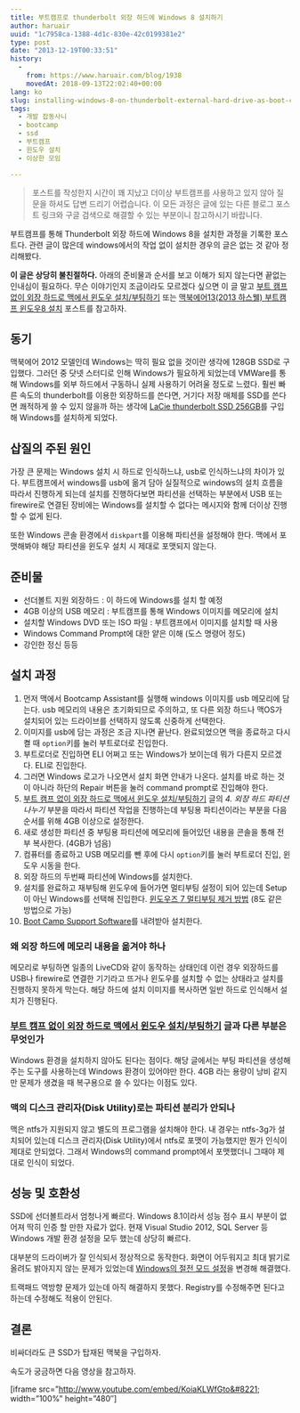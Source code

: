 ```yaml
---
title: 부트캠프로 thunderbolt 외장 하드에 Windows 8 설치하기
author: haruair
uuid: "1c7958ca-1388-4d1c-830e-42c0199381e2"
type: post
date: "2013-12-19T00:33:51"
history:
  - 
    from: https://www.haruair.com/blog/1938
    movedAt: 2018-09-13T22:02:40+00:00
lang: ko
slug: installing-windows-8-on-thunderbolt-external-hard-drive-as-boot-camp
tags:
  - 개발 잡동사니
  - bootcamp
  - ssd
  - 부트캠프
  - 윈도우 설치
  - 이상한 모임

---
```

> 포스트를 작성한지 시간이 꽤 지났고 더이상 부트캠프를 사용하고 있지 않아 질문을 하셔도 답변 드리기 어렵습니다. 이 모든 과정은 글에 있는 다른 블로그 포스트 링크와 구글 검색으로 해결할 수 있는 부분이니 참고하시기 바랍니다.

부트캠프를 통해 Thunderbolt 외장 하드에 Windows 8을 설치한 과정을 기록한 포스트다. 관련 글이 많은데 windows에서의 작업 없이 설치한 경우의 글은 없는 것 같아 정리해봤다.

**이 글은 상당히 불친절하다.** 아래의 준비물과 순서를 보고 이해가 되지 않는다면 끝없는 인내심이 필요하다. 무슨 이야기인지 조금이라도 모르겠다 싶으면 이 글 말고 [부트 캠프 없이 외장 하드로 맥에서 윈도우 설치/부팅하기][1] 또는 [맥북에어13(2013 하스웰) 부트캠프 윈도우8 설치][2] 포스트를 참고하자.

## 동기

맥북에어 2012 모델인데 Windows는 딱히 필요 없을 것이란 생각에 128GB SSD로 구입했다. 그러던 중 닷넷 스터디로 인해 Windows가 필요하게 되었는데 VMWare를 통해 Windows를 외부 하드에서 구동하니 실제 사용하기 어려울 정도로 느렸다. 훨씬 빠른 속도의 thunderbolt를 이용한 외장하드를 쓴다면, 거기다 저장 매체를 SSD를 쓴다면 쾌적하게 쓸 수 있지 않을까 하는 생각에 [LaCie thunderbolt SSD 256GB][3]를 구입해 Windows를 설치하게 되었다.

<!--more-->

## 삽질의 주된 원인

가장 큰 문제는 Windows 설치 시 하드로 인식하느냐, usb로 인식하느냐의 차이가 있다. 부트캠프에서 windows를 usb에 옮겨 담아 실질적으로 windows의 설치 흐름을 따라서 진행하게 되는데 설치를 진행하다보면 파티션을 선택하는 부분에서 USB 또는 firewire로 연결된 장비에는 Windows를 설치할 수 없다는 메시지와 함께 더이상 진행할 수 없게 된다.

또한 Windows 콘솔 환경에서 `diskpart`를 이용해 파티션을 설정해야 한다. 맥에서 포맷해봐야 해당 파티션을 윈도우 설치 시 제대로 포맷되지 않는다.

## 준비물

  * 선더볼트 지원 외장하드 : 이 하드에 Windows를 설치 할 예정
  * 4GB 이상의 USB 메모리 : 부트캠프를 통해 Windows 이미지를 메모리에 설치
  * 설치할 Windows DVD 또는 ISO 파일 : 부트캠프에서 이미지를 설치할 때 사용
  * Windows Command Prompt에 대한 얕은 이해 (도스 명령어 정도)
  * 강인한 정신 등등

## 설치 과정

  1. 먼저 맥에서 Bootcamp Assistant를 실행해 windows 이미지를 usb 메모리에 담는다. usb 메모리의 내용은 초기화되므로 주의하고, 또 다른 외장 하드나 맥OS가 설치되어 있는 드라이브를 선택하지 않도록 신중하게 선택한다.
  2. 이미지를 usb에 담는 과정은 조금 지나면 끝난다. 완료되었으면 맥을 종료하고 다시 켤 때 `option`키를 눌러 부트로더로 진입한다.
  3. 부트로더로 진입하면 ELI 어쩌고 또는 Windows가 보이는데 뭐가 다른지 모르겠다. ELI로 진입한다.
  4. 그러면 Windows 로고가 나오면서 설치 화면 안내가 나온다. 설치를 바로 하는 것이 아니라 하단의 Repair 버튼을 눌러 command prompt로 진입해야 한다.
  5. [부트 캠프 없이 외장 하드로 맥에서 윈도우 설치/부팅하기][1] 글의 _4. 외장 하드 파티션 나누기_ 부분을 따라서 파티션 작업을 진행하는데 부팅용 파티션이라는 부분을 다음 순서를 위해 4GB 이상으로 설정한다.
  6. 새로 생성한 파티션 중 부팅용 파티션에 메모리에 들어있던 내용을 콘솔을 통해 전부 복사한다. (4GB가 넘음)
  7. 컴퓨터를 종료하고 USB 메모리를 뺀 후에 다시 `option`키를 눌러 부트로더 진입, 윈도우 시동을 한다.
  8. 외장 하드의 두번째 파티션에 Windows를 설치한다.
  9. 설치를 완료하고 재부팅해 윈도우에 들어가면 멀티부팅 설정이 되어 있는데 Setup이 아닌 Windows를 선택해 진입한다. [윈도우즈 7 멀티부팅 제거 방법][4] (8도 같은 방법으로 가능)
 10. [Boot Camp Support Software][5]를 내려받아 설치한다.

### 왜 외장 하드에 메모리 내용을 옮겨야 하나

메모리로 부팅하면 일종의 LiveCD와 같이 동작하는 상태인데 이런 경우 외장하드를 USB나 firewire로 연결한 기기라고 뜨거나 윈도우를 설치할 수 없는 상태라고 설치를 진행하지 못하게 막는다. 해당 하드에 설치 이미지를 복사하면 일반 하드로 인식해서 설치가 진행된다.

### [부트 캠프 없이 외장 하드로 맥에서 윈도우 설치/부팅하기][1] 글과 다른 부분은 무엇인가

Windows 환경을 설치하지 않아도 된다는 점이다. 해당 글에서는 부팅 파티션을 생성해주는 도구를 사용하는데 Windows 환경이 있어야만 한다. 4GB 라는 용량이 낭비 같지만 문제가 생겼을 때 복구용으로 쓸 수 있다는 이점도 있다.

### 맥의 디스크 관리자(Disk Utility)로는 파티션 분리가 안되나

맥은 ntfs가 지원되지 않고 별도의 프로그램을 설치해야 한다. 내 경우는 ntfs-3g가 설치되어 있는데 디스크 관리자(Disk Utility)에서 ntfs로 포맷이 가능했지만 뭔가 인식이 제대로 안되었다. 그래서 Windows의 command prompt에서 포맷했더니 그때야 제대로 인식이 되었다.

## 성능 및 호환성

SSD에 선더볼트라서 엄청나게 빠르다. Windows 8.1이라서 성능 점수 표시 부분이 없어져 딱히 인증 할 만한 자료가 없다. 현재 Visual Studio 2012, SQL Server 등 Windows 개발 환경 설정을 모두 했는데 상당히 빠르다.

대부분의 드라이버가 잘 인식되서 정상적으로 동작한다. 화면이 어두워지고 최대 밝기로 올려도 밝아지지 않는 문제가 있었는데 [Windows의 절전 모드 설정][6]을 변경해 해결했다.

트랙패드 역방향 문제가 있는데 아직 해결하지 못했다. Registry를 수정해주면 된다고 하는데 수정해도 적용이 안된다.

## 결론

비싸더라도 큰 SSD가 탑재된 맥북을 구입하자.

속도가 궁금하면 다음 영상을 참고하자.

[iframe src=&#8221;http://www.youtube.com/embed/KoiaKLWfGto&#8221; width=&#8221;100%&#8221; height=&#8221;480&#8243;]

 [1]: http://nuridol.egloos.com/3967659
 [2]: http://onasaju.tistory.com/54
 [3]: http://www.lacie.com/us/products/product.htm?id=10599
 [4]: http://poeta.tistory.com/68
 [5]: http://support.apple.com/kb/dl1638
 [6]: http://www.howtogeek.com/107173/disable-windows-8s-adaptive-brightness-to-fix-dark-screen-problems/